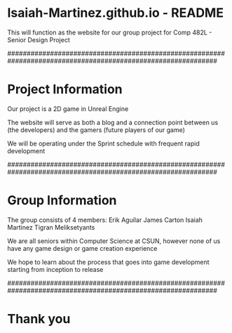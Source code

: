 # Isaiah-Martinez.github.io - README

This will function as the website for our group project for Comp 482L - Senior Design Project

##############################################################################################################

# Project Information

Our project is a 2D game in Unreal Engine

The website will serve as both a blog and a connection point between us (the developers) and the gamers (future players of our game)

We will be operating under the Sprint schedule with frequent rapid development

##############################################################################################################

# Group Information

The group consists of 4 members:
    Erik Aguilar
    James Carton
    Isaiah Martinez
    Tigran Meliksetyants

We are all seniors within Computer Science at CSUN, however none of us have any game design or game creation experience

We hope to learn about the process that goes into game development starting from inception to release

##############################################################################################################

# Thank you